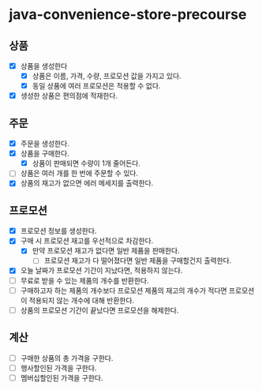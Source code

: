 # java-convenience-store-precourse
## 상품
- [x] 상품을 생성한다
  - [x] 상품은 이름, 가격, 수량, 프로모션 값을 가지고 있다.
  - [x] 동일 상품에 여러 프로모션은 적용할 수 없다.
- [x] 생성한 상품은 편의점에 적재한다.

## 주문
- [x] 주문을 생성한다.
- [x] 상품을 구매한다.
  - [x] 상품이 판매되면 수량이 1개 줄어든다.
- [ ] 상품은 여러 개를 한 번에 주문할 수 있다.
- [x] 상품의 재고가 없으면 에러 메세지를 출력한다.

## 프로모션
- [x] 프로모션 정보를 생성한다.
- [x] 구매 시 프로모션 재고를 우선적으로 차감한다.
  - [x] 만약 프로모션 재고가 없다면 일반 제품을 판매한다.
    - [ ] 프로모션 재고가 다 떨어졌다면 일반 제품을 구매할건지 출력한다.
- [x] 오늘 날짜가 프로모션 기간이 지났다면, 적용하지 않는다.
- [ ] 무료로 받을 수 있는 제품의 개수를 반환한다.
- [ ] 구매하고자 하는 제품의 개수보다 프로모션 제품의 재고의 개수가 적다면 프로모션이 적용되지 않는 개수에 대해 반환한다.
- [ ] 상품의 프로모션 기간이 끝났다면 프로모션을 해제한다.

## 계산
- [ ] 구매한 상품의 총 가격을 구한다.
- [ ] 행사할인된 가격을 구한다.
- [ ] 멤버십할인된 가격을 구한다.